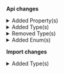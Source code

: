 **Api changes**

<details>
<summary>Added Property(s)</summary>

- added property `staged` to type `ProductVariantDeletedMessage`
- added property `staged` to type `ProductVariantDeletedMessagePayload`
- added property `warnings` to type `ProductTailoring`
- added property `attributes` to type `ProductVariantTailoring`
- added property `attributes` to type `ProductVariantTailoringDraft`
- added property `attributes` to type `ProductTailoringAddVariantAction`
- added property `warnings` to type `Product`
- added property `customers` to type `SearchIndexingConfiguration`
</details>


<details>
<summary>Added Type(s)</summary>

- added type `SearchNotReadyError`
- added type `GraphQLSearchNotReadyError`
- added type `ProductTailoringAttribute`
- added type `ProductTailoringSetAttributeAction`
- added type `ProductTailoringSetAttributeInAllVariantsAction`
- added type `ImageProcessingOngoingWarning`
- added type `WarningObject`
</details>


<details>
<summary>Removed Type(s)</summary>

- :warning: removed type `ProductSearchStatus`
</details>


<details>
<summary>Added Enum(s)</summary>

- added enum `customer-group` to type `ExtensionResourceTypeId`
- added enum `product-tailoring` to type `MessageSubscriptionResourceTypeId`
- added enum `product-tailoring` to type `ResourceTypeId`
</details>

**Import changes**

<details>
<summary>Added Type(s)</summary>

- added type `InvalidFieldsUpdateError`
</details>

